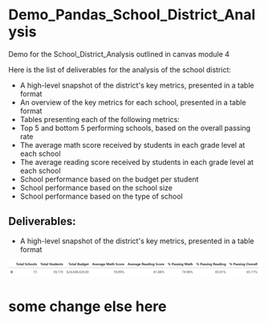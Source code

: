 # Demo_Pandas_School_District_Analysis
Demo for the School_District_Analysis outlined in canvas module 4

Here is the list of deliverables for the analysis of the school district: 

* A high-level snapshot of the district's key metrics, presented in a table format
* An overview of the key metrics for each school, presented in a table format
* Tables presenting each of the following metrics:
* Top 5 and bottom 5 performing schools, based on the overall passing rate
* The average math score received by students in each grade level at each school
* The average reading score received by students in each grade level at each school
* School performance based on the budget per student
* School performance based on the school size 
* School performance based on the type of school


## Deliverables: 
* A high-level snapshot of the district's key metrics, presented in a table format

<img src="./Images/district_summary_df.png" alt="District Summary">

# some change else here


